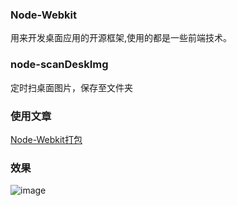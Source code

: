 ### Node-Webkit
用来开发桌面应用的开源框架,使用的都是一些前端技术。

### node-scanDeskImg
定时扫桌面图片，保存至文件夹

### 使用文章
[Node-Webkit打包](http://www.cnblogs.com/zqzjs/p/5513430.html)

### 效果
![image](http://images.cnblogs.com/cnblogs_com/zqzjs/885846/o_desk.gif)
